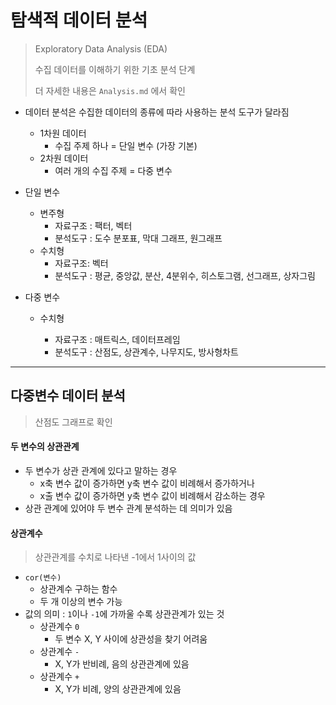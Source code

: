 # 탐색적 데이터 분석

> Exploratory Data Analysis (EDA)
>
> 수집 데이터를 이해하기 위한 기초 분석 단계
>
> 더 자세한 내용은 `Analysis.md` 에서 확인

* 데이터 분석은 수집한 데이터의 종류에 따라 사용하는 분석 도구가 달라짐

  * 1차원 데이터
    * 수집 주제 하나 = 단일 변수 (가장 기본)
  * 2차원 데이터
    * 여러 개의 수집 주제 = 다중 변수

* 단일 변수

  * 변주형
    * 자료구조 : 팩터, 벡터
    * 분석도구 : 도수 분포표, 막대 그래프, 원그래프
  * 수치형
    * 자료구조: 벡터
    * 분석도구 : 평균, 중앙값, 분산, 4분위수, 히스토그램, 선그래프, 상자그림

* 다중 변수

  * 수치형

    * 자료구조 : 매트릭스, 데이터프레임
    * 분석도구 : 산점도, 상관계수, 나무지도, 방사형차트

    

---



## 다중변수 데이터 분석

>  산점도 그래프로 확인

#### 두 변수의 상관관계

* 두 변수가 상관 관계에 있다고 말하는 경우
  * x축 변수 값이 증가하면 y축 변수 값이 비례해서 증가하거나
  * x출 변수 값이 증가하면 y축 변수 값이 비례해서 감소하는 경우
* 상관 관계에 있어야 두 변수 관계 분석하는 데 의미가 있음

#### 상관계수

> 상관관계를 수치로 나타낸 -1에서 1사이의 값

* `cor(변수)`
  * 상관계수 구하는 함수
  * 두 개 이상의 변수 가능
* 값의 의미 : `1`이나 `-1`에 가까울 수록 상관관계가 있는 것
  * 상관계수 `0`
    * 두 변수 X, Y 사이에 상관성을 찾기 어려움
  * 상관계수 `-`
    * X, Y가 반비례, 음의 상관관계에 있음
  * 상관계수 `+`
    * X, Y가 비례, 양의 상관관계에 있음

